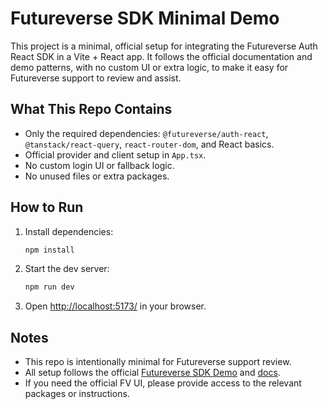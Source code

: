 # Futureverse SDK Minimal Demo

This project is a minimal, official setup for integrating the Futureverse Auth React SDK in a Vite + React app. It follows the official documentation and demo patterns, with no custom UI or extra logic, to make it easy for Futureverse support to review and assist.

## What This Repo Contains
- Only the required dependencies: `@futureverse/auth-react`, `@tanstack/react-query`, `react-router-dom`, and React basics.
- Official provider and client setup in `App.tsx`.
- No custom login UI or fallback logic.
- No unused files or extra packages.

## How to Run
1. Install dependencies:
   ```sh
   npm install
   ```
2. Start the dev server:
   ```sh
   npm run dev
   ```
3. Open [http://localhost:5173/](http://localhost:5173/) in your browser.

## Notes
- This repo is intentionally minimal for Futureverse support review.
- All setup follows the official [Futureverse SDK Demo](https://github.com/futureversecom/sdk-demo/tree/main/apps/vite-react-demo) and [docs](https://docs.futureverse.com/build-an-experience/introduction).
- If you need the official FV UI, please provide access to the relevant packages or instructions.
